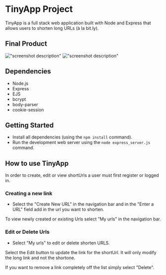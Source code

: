# TinyApp Project

TinyApp is a full stack web application built with Node and Express that allows users to shorten long URLs (à la bit.ly).

## Final Product

!["screenshot description"](#)
!["screenshot description"](#)

## Dependencies

- Node.js
- Express
- EJS
- bcrypt
- body-parser
- cookie-session

## Getting Started

- Install all dependencies (using the `npm install` command).
- Run the development web server using the `node express_server.js` command.

## How to use TinyApp

In order to create, edit or view shortUrls a user must first register or logged in.

### Creating a new link

- Select the "Create New URL" in the navigation bar and in the "Enter a URL" field add in the url you want to shorten.

To view newly created or existing Urls select "My urls" in the navigation bar.

### Edit or Delete Urls

- Select "My urls" to edit or delete shorten URLS. 

Select the Edit button to update the link for the shortUrl. It will only modify the long link and not the shortone.

If you want to remove a link completely off the list simply select "Delete".

